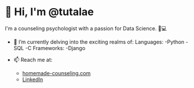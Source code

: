 # 👋 Hi, I'm @tutalae

I'm a counseling psychologist with a passion for Data Science. 🧠💻

- 👀 I’m currently delving into the exciting realms of:
Languages:
-Python
-SQL
-C
Frameworks:
-Django 


- 📫 Reach me at:
  - [homemade-counseling.com]([https://www.homemade-counseling.com/](https://homemade-counseling.webflow.io/))
  - [LinkedIn](https://www.linkedin.com/in/kopkritsaikhiao/)

